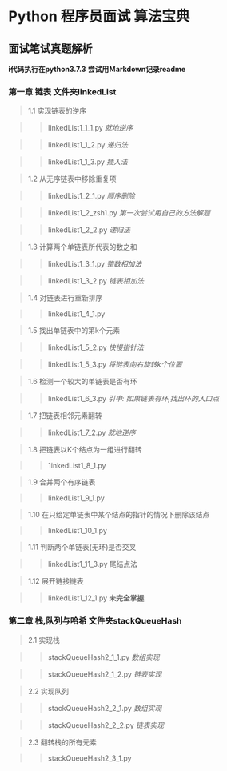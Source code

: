 # Python 程序员面试 算法宝典
## 面试笔试真题解析
**i代码执行在python3.7.3**
**尝试用Ｍarkdown记录readme**

### 第一章 链表 文件夹linkedList

> 1.1 实现链表的逆序

> > linkedList1_1_1.py *就地逆序*

> > linkedList1_1_2.py *递归法*

> > linkedList1_1_3.py *插入法*

> 1.2 从无序链表中移除重复项

> > linkedList1_2_1.py *顺序删除*

> > linkedList1_2_zsh1.py *第一次尝试用自己的方法解题*

> > linkedList1_2_2.py *递归法*

> 1.3 计算两个单链表所代表的数之和

> > linkedList1_3_1.py *整数相加法*

> > linkedList1_3_2.py *链表相加法*

> 1.4 对链表进行重新排序

> > linkedList1_4_1.py

> 1.5 找出单链表中的第k个元素

> > linkedList1_5_2.py *快慢指针法*

> > linkedList1_5_3.py *将链表向右旋转k个位置*

> 1.6 检测一个较大的单链表是否有环

> > linkedList1_6_3.py *引申: 如果链表有环,找出环的入口点*


> 1.7 把链表相邻元素翻转

> > linkedList1_7_2.py *就地逆序*


> 1.8 把链表以K个结点为一组进行翻转

> > 1inkedList1_8_1.py

> 1.9 合并两个有序链表

> > linkedList1_9_1.py

> 1.10 在只给定单链表中某个结点的指针的情况下删除该结点

> > linkedList1_10_1.py

> 1.11 判断两个单链表(无环)是否交叉

> > linkedList1_11_3.py 尾结点法

> 1.12 展开链接链表

> > linkedList1_12_1.py **未完全掌握**

### 第二章 栈,队列与哈希 文件夹stackQueueHash

> 2.1 实现栈

> > stackQueueHash2_1_1.py *数组实现*

> > stackQueueHash2_1_2.py *链表实现*

> 2.2 实现队列

> > stackQueueHash2_2_1.py *数组实现*

> > stackQueueHash2_2_2.py *链表实现*

> 2.3 翻转栈的所有元素

> > stackQueueHash2_3_1.py